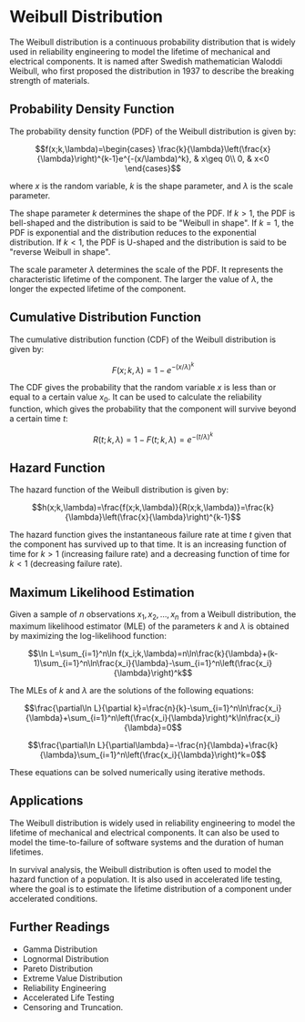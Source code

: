 # Weibull Distribution

The Weibull distribution is a continuous probability distribution that is widely used in reliability engineering to model the lifetime of mechanical and electrical components. It is named after Swedish mathematician Waloddi Weibull, who first proposed the distribution in 1937 to describe the breaking strength of materials.

## Probability Density Function

The probability density function (PDF) of the Weibull distribution is given by:

$$f(x;k,\lambda)=\begin{cases}
\frac{k}{\lambda}\left(\frac{x}{\lambda}\right)^{k-1}e^{-(x/\lambda)^k}, & x\geq 0\\
0, & x<0
\end{cases}$$

where $x$ is the random variable, $k$ is the shape parameter, and $\lambda$ is the scale parameter.

The shape parameter $k$ determines the shape of the PDF. If $k>1$, the PDF is bell-shaped and the distribution is said to be "Weibull in shape". If $k=1$, the PDF is exponential and the distribution reduces to the exponential distribution. If $k<1$, the PDF is U-shaped and the distribution is said to be "reverse Weibull in shape".

The scale parameter $\lambda$ determines the scale of the PDF. It represents the characteristic lifetime of the component. The larger the value of $\lambda$, the longer the expected lifetime of the component.

## Cumulative Distribution Function

The cumulative distribution function (CDF) of the Weibull distribution is given by:

$$F(x;k,\lambda)=1-e^{-(x/\lambda)^k}$$

The CDF gives the probability that the random variable $x$ is less than or equal to a certain value $x_0$. It can be used to calculate the reliability function, which gives the probability that the component will survive beyond a certain time $t$:

$$R(t;k,\lambda)=1-F(t;k,\lambda)=e^{-(t/\lambda)^k}$$

## Hazard Function

The hazard function of the Weibull distribution is given by:

$$h(x;k,\lambda)=\frac{f(x;k,\lambda)}{R(x;k,\lambda)}=\frac{k}{\lambda}\left(\frac{x}{\lambda}\right)^{k-1}$$

The hazard function gives the instantaneous failure rate at time $t$ given that the component has survived up to that time. It is an increasing function of time for $k>1$ (increasing failure rate) and a decreasing function of time for $k<1$ (decreasing failure rate).

## Maximum Likelihood Estimation

Given a sample of $n$ observations $x_1,x_2,\ldots,x_n$ from a Weibull distribution, the maximum likelihood estimator (MLE) of the parameters $k$ and $\lambda$ is obtained by maximizing the log-likelihood function:

$$\ln L=\sum_{i=1}^n\ln f(x_i;k,\lambda)=n\ln\frac{k}{\lambda}+(k-1)\sum_{i=1}^n\ln\frac{x_i}{\lambda}-\sum_{i=1}^n\left(\frac{x_i}{\lambda}\right)^k$$

The MLEs of $k$ and $\lambda$ are the solutions of the following equations:

$$\frac{\partial\ln L}{\partial k}=\frac{n}{k}-\sum_{i=1}^n\ln\frac{x_i}{\lambda}+\sum_{i=1}^n\left(\frac{x_i}{\lambda}\right)^k\ln\frac{x_i}{\lambda}=0$$

$$\frac{\partial\ln L}{\partial\lambda}=-\frac{n}{\lambda}+\frac{k}{\lambda}\sum_{i=1}^n\left(\frac{x_i}{\lambda}\right)^k=0$$

These equations can be solved numerically using iterative methods.

## Applications

The Weibull distribution is widely used in reliability engineering to model the lifetime of mechanical and electrical components. It can also be used to model the time-to-failure of software systems and the duration of human lifetimes.

In survival analysis, the Weibull distribution is often used to model the hazard function of a population. It is also used in accelerated life testing, where the goal is to estimate the lifetime distribution of a component under accelerated conditions.

## Further Readings

- Gamma Distribution
- Lognormal Distribution
- Pareto Distribution
- Extreme Value Distribution
- Reliability Engineering
- Accelerated Life Testing
- Censoring and Truncation.
